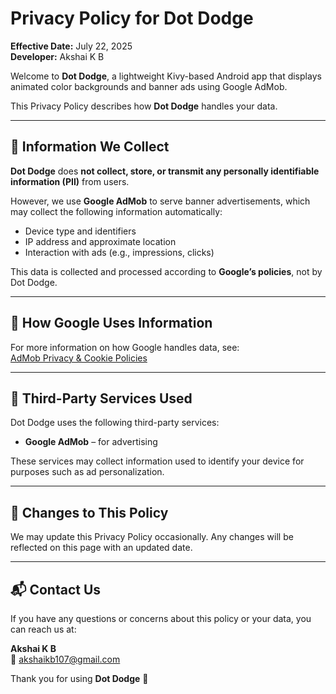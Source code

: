 # Privacy Policy for Dot Dodge
**Effective Date:** July 22, 2025  
**Developer:** Akshai K B

Welcome to **Dot Dodge**, a lightweight Kivy-based Android app that displays animated color backgrounds and banner ads using Google AdMob.

This Privacy Policy describes how **Dot Dodge** handles your data.

---

## 📌 Information We Collect
**Dot Dodge** does **not collect, store, or transmit any personally identifiable information (PII)** from users.

However, we use **Google AdMob** to serve banner advertisements, which may collect the following information automatically:

- Device type and identifiers  
- IP address and approximate location  
- Interaction with ads (e.g., impressions, clicks)  

This data is collected and processed according to **Google’s policies**, not by Dot Dodge.

---

## 🔗 How Google Uses Information
For more information on how Google handles data, see:  
[AdMob Privacy & Cookie Policies](https://policies.google.com/technologies/ads)

---

## 🧩 Third-Party Services Used
Dot Dodge uses the following third-party services:

- **Google AdMob** – for advertising  

These services may collect information used to identify your device for purposes such as ad personalization.

---

## 🔄 Changes to This Policy
We may update this Privacy Policy occasionally. Any changes will be reflected on this page with an updated date.

---

## 📬 Contact Us
If you have any questions or concerns about this policy or your data, you can reach us at:

**Akshai K B**  
📧 akshaikb107@gmail.com

Thank you for using **Dot Dodge** 🙏
